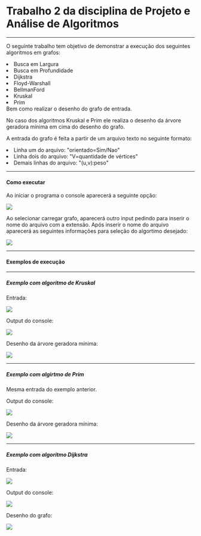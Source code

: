 # Trabalho 2 da disciplina de Projeto e Análise de Algoritmos

---

O seguinte trabalho tem objetivo de demonstrar a execução dos seguintes algoritmos em grafos:
<li>Busca em Largura</li>
<li>Busca em Profundidade</li>
<li>Dijkstra</li>
<li>Floyd-Warshall</li>
<li>BellmanFord</li>
<li>Kruskal</li>
<li>Prim</li>
Bem como realizar o desenho do grafo de entrada.

No caso dos algoritmos Kruskal e Prim ele realiza o desenho da árvore geradora mínima em cima do desenho do grafo.

A entrada do grafo é feita a partir de um arquivo texto no seguinte formato:
<li>Linha um do arquivo: "orientado=Sim/Nao"</li>
<li>Linha dois do arquivo: "V=quantidade de vértices"</li>
<li>Demais linhas do arquivo: "(u,v):peso"</li>

---

<h4>Como executar</h4>

Ao iniciar o programa o console aparecerá a seguinte opção:

<img src='https://github.com/NickolasCrema/imagens_readmes/blob/main/Trabalho_2_PAA/menu-inicial.png?raw=true'/>

Ao selecionar carregar grafo, aparecerá outro input pedindo para inserir o nome do arquivo com a extensão. Após inserir o nome do arquivo aparecerá as seguintes informações para seleção do algortimo desejado:

<img src='https://github.com/NickolasCrema/imagens_readmes/blob/main/Trabalho_2_PAA/selecao-algoritmo.png?raw=true'/>

---

<h4>Exemplos de execução</h4>

---

<h5>Exemplo com algoritmo de Kruskal</h5>

Entrada:

<img src='https://github.com/NickolasCrema/imagens_readmes/blob/main/Trabalho_2_PAA/grafo-1-entrada.png?raw=true'/>

Output do console:

<img src='https://github.com/NickolasCrema/imagens_readmes/blob/main/Trabalho_2_PAA/grafo-1-kruskal-console.png?raw=true'/>

Desenho da árvore geradora mínima:

<img src='https://github.com/NickolasCrema/imagens_readmes/blob/main/Trabalho_2_PAA/grafo-1-kruskal.png?raw=true'/>

---

<h5>Exemplo com algirtmo de Prim</h5>

Mesma entrada do exemplo anterior.

Output do console:

<img src='https://github.com/NickolasCrema/imagens_readmes/blob/main/Trabalho_2_PAA/grafo-1-prim-console.png?raw=true'/>

Desenho da árvore geradora mínima:

<img src='https://github.com/NickolasCrema/imagens_readmes/blob/main/Trabalho_2_PAA/grafo-1-prim.png?raw=true'/>

---

<h5>Exemplo com algoritmo Dijkstra</h5>

Entrada:

<img src='https://github.com/NickolasCrema/imagens_readmes/blob/main/Trabalho_2_PAA/grafo-3-entrada.png?raw=true'/>

Output do console:

<img src='https://github.com/NickolasCrema/imagens_readmes/blob/main/Trabalho_2_PAA/grafo-3-djikstra-console.png?raw=true'/>

Desenho do grafo:

<img src='https://github.com/NickolasCrema/imagens_readmes/blob/main/Trabalho_2_PAA/grafo-3-desenho.png?raw=true'/>
